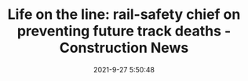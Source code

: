 ---
"title": "Life on the line: rail-safety chief on preventing future track deaths - Construction News"
"date": "2021-9-27 5:50:48"
"feed_name": "GOOGLENEWSCONSTRUCTION"
"feed_website": "https://news.google.com/search?q=construction%2Bincident&hl=en-US&gl=US&ceid=US:en"
"feed_rss": "https://news.google.com/rss/search?q=construction%2Bincident&hl=en-US&gl=US&ceid=US:en"
"link": "https://www.constructionnews.co.uk/agenda/life-on-the-line-rail-safety-chief-on-preventing-future-track-deaths-27-09-2021/"
"source": "{'href': 'https://www.constructionnews.co.uk', 'title': 'Construction News'}"
"file": "_posts/2021-1-1-76246392928c30a764792eb921b09bdb78b6d34f.md"
"accident": "0"
"drilling": "0"
"dead": "0"
"injured": "0"
"arrested": "0"
"where": "unknown site"
"place": "unknown place"
---